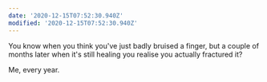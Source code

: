 ```yaml
---
date: '2020-12-15T07:52:30.940Z'
modified: '2020-12-15T07:52:30.940Z'
---
```

You know when you think you've just badly bruised a finger, but a couple of months later when it's still healing you realise you actually fractured it? 

Me, every year.

